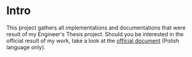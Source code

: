 Intro
====================
This project gathers all implementations and documentations that were result of my Engineer's Thesis project. Should you be interested in the official result of my work, take a look at the [official document](https://github.com/zdanowiczkonrad/AttendanceMonitoring/raw/master/docs/engineers_thesis.pdf) (Polish language only).
